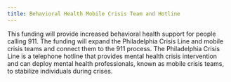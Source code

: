 ```yaml
---
title: Behavioral Health Mobile Crisis Team and Hotline
---
```

This funding will provide increased behavioral health support for people calling 911. The funding will expand the Philadelphia Crisis Line and mobile crisis teams and connect them to the 911 process. The Philadelphia Crisis Line is a telephone hotline that provides mental health crisis intervention and can deploy mental health professionals, known as mobile crisis teams, to stabilize individuals during crises.